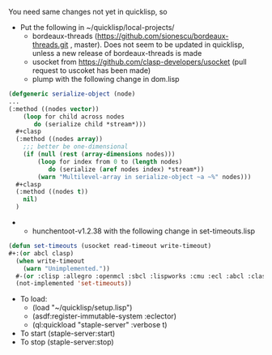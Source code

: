 You need same changes not yet in quicklisp, so
* Put the following in ~/quicklisp/local-projects/
  * bordeaux-threads (https://github.com/sionescu/bordeaux-threads.git , master). Does not seem to be updated in quicklisp, unless a new release of bordeaux-threads is made
  * usocket from https://github.com/clasp-developers/usocket (pull request to uscoket has been made)
  * plump with the following change in dom.lisp
```lisp
(defgeneric serialize-object (node)
...
(:method ((nodes vector))
    (loop for child across nodes
       do (serialize child *stream*)))
  #+clasp
  (:method ((nodes array))
    ;;; better be one-dimensional
    (if (null (rest (array-dimensions nodes)))
        (loop for index from 0 to (length nodes)
           do (serialize (aref nodes index) *stream*))
        (warn "Multilevel-array in serialize-object ~a ~%" nodes)))
  #+clasp
  (:method ((nodes t))
    nil)
  )
````
*
  * hunchentoot-v1.2.38 with the following change in set-timeouts.lisp
```lisp
(defun set-timeouts (usocket read-timeout write-timeout)
#+:(or abcl clasp)
  (when write-timeout
    (warn "Unimplemented."))
  #-(or :clisp :allegro :openmcl :sbcl :lispworks :cmu :ecl :abcl :clasp)
  (not-implemented 'set-timeouts))
````

* To load:
  * (load "~/quicklisp/setup.lisp")
  * (asdf:register-immutable-system :eclector)
  * (ql:quickload "staple-server" :verbose t)
* To start (staple-server:start) 
* To stop (staple-server:stop) 
